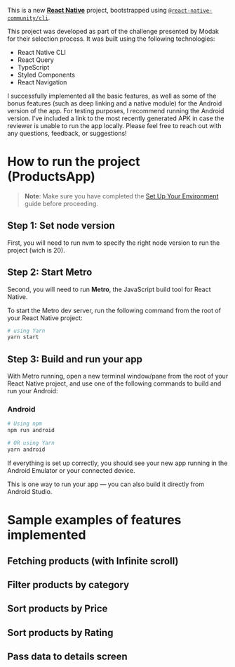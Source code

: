 This is a new [**React Native**](https://reactnative.dev) project, bootstrapped using [`@react-native-community/cli`](https://github.com/react-native-community/cli).

This project was developed as part of the challenge presented by Modak for their selection process. It was built using the following technologies:

- React Native CLI
- React Query
- TypeScript
- Styled Components
- React Navigation


I successfully implemented all the basic features, as well as some of the bonus features (such as deep linking and a native module) for the Android version of the app. For testing purposes, I recommend running the Android version. I’ve included a link to the most recently generated APK in case the reviewer is unable to run the app locally. Please feel free to reach out with any questions, feedback, or suggestions!


# How to run the project (ProductsApp)

> **Note**: Make sure you have completed the [Set Up Your Environment](https://reactnative.dev/docs/set-up-your-environment) guide before proceeding.

## Step 1: Set node version

First, you will need to run nvm to specify the right node version to run the project (wich is 20).

## Step 2: Start Metro

Second, you will need to run **Metro**, the JavaScript build tool for React Native.

To start the Metro dev server, run the following command from the root of your React Native project:

```sh
# using Yarn
yarn start
```

## Step 3: Build and run your app

With Metro running, open a new terminal window/pane from the root of your React Native project, and use one of the following commands to build and run your Android:

### Android

```sh
# Using npm
npm run android

# OR using Yarn
yarn android
```
If everything is set up correctly, you should see your new app running in the Android Emulator or your connected device.

This is one way to run your app — you can also build it directly from Android Studio.

# Sample examples of features implemented 
## Fetching products (with Infinite scroll)
## Filter products by category 
## Sort products by Price 
## Sort products by Rating 
## Pass data to details screen









